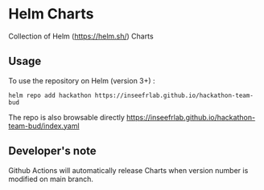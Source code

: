 # Helm Charts

Collection of Helm (https://helm.sh/) Charts

## Usage

To use the repository on Helm (version 3+) :

```
helm repo add hackathon https://inseefrlab.github.io/hackathon-team-bud
```

The repo is also browsable directly https://inseefrlab.github.io/hackathon-team-bud/index.yaml

## Developer's note

Github Actions will automatically release Charts when version number is modified on main branch.
